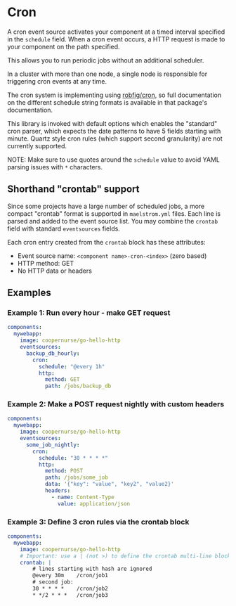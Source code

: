 
# Cron

A cron event source activates your component at a timed interval specified in the `schedule` field.
When a cron event occurs, a HTTP request is made to your component on the path specified.

This allows you to run periodic jobs without an additional scheduler.

In a cluster with more than one node, a single node is responsible for triggering cron events at any 
time.

The cron system is implementing using [robfig/cron](https://godoc.org/github.com/robfig/cron), so 
full documentation on the different schedule string formats is available in that package's documentation.

This library is invoked with default options which enables the "standard" cron parser, which expects the
date patterns to have 5 fields starting with minute. Quartz style cron rules (which support second granularity)
are not currently supported.

NOTE: Make sure to use quotes around the `schedule` value to avoid YAML parsing issues with `*` characters.

## Shorthand "crontab" support

Since some projects have a large number of scheduled jobs, a more compact "crontab" format is
supported in `maelstrom.yml` files. Each line is parsed and added to the event source list. 
You may combine the `crontab` field with standard `eventsources` fields.

Each cron entry created from the `crontab` block has these attributes:

* Event source name: `<component name>-cron-<index>` (zero based)
* HTTP method: GET
* No HTTP data or headers

## Examples

### Example 1: Run every hour - make GET request

```yaml
components:
  mywebapp:
    image: coopernurse/go-hello-http
    eventsources:
      backup_db_hourly:
        cron:
          schedule: "@every 1h"
          http:
            method: GET
            path: /jobs/backup_db
```

### Example 2: Make a POST request nightly with custom headers

```yaml
components:
  mywebapp:
    image: coopernurse/go-hello-http
    eventsources:
      some_job_nightly:
        cron:
          schedule: "30 * * * *"
          http:
            method: POST
            path: /jobs/some_job
            data: '{"key": "value", "key2", "value2}'
            headers:
              - name: Content-Type
                value: application/json
```

### Example 3: Define 3 cron rules via the crontab block

```yaml
components:
  mywebapp:
    image: coopernurse/go-hello-http
    # Important: use a | (not >) to define the crontab multi-line block
    crontab: |
        # lines starting with hash are ignored
        @every 30m    /cron/job1
        # second job:
        30 * * * *    /cron/job2
        * */2 * * *   /cron/job3
```